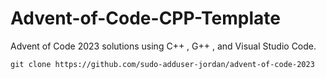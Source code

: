 # Advent-of-Code-CPP-Template

Advent of Code 2023 solutions using C++ , G++ , and Visual Studio Code.

```
git clone https://github.com/sudo-adduser-jordan/advent-of-code-2023
```
